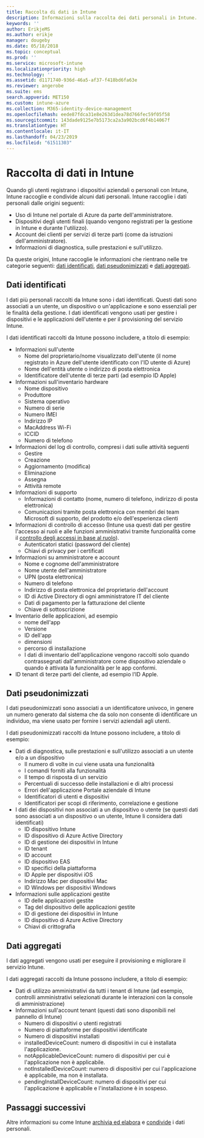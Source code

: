 ```yaml
---
title: Raccolta di dati in Intune
description: Informazioni sulla raccolta dei dati personali in Intune.
keywords: ''
author: ErikjeMS
ms.author: erikje
manager: dougeby
ms.date: 05/18/2018
ms.topic: conceptual
ms.prod: ''
ms.service: microsoft-intune
ms.localizationpriority: high
ms.technology: ''
ms.assetid: d1171740-936d-46a5-af37-f418bd6fa63e
ms.reviewer: angerobe
ms.suite: ems
search.appverid: MET150
ms.custom: intune-azure
ms.collection: M365-identity-device-management
ms.openlocfilehash: eede87fdca31e8e263d1dea78d766fec59f05f58
ms.sourcegitcommit: 143dade9125e7b5173ca2a3a902bcd6f4b14067f
ms.translationtype: HT
ms.contentlocale: it-IT
ms.lasthandoff: 04/23/2019
ms.locfileid: "61511303"
---
```

# <a name="data-collection-in-intune"></a>Raccolta di dati in Intune

Quando gli utenti registrano i dispositivi aziendali o personali con Intune, Intune raccoglie e condivide alcuni dati personali. Intune raccoglie i dati personali dalle origini seguenti:

- Uso di Intune nel portale di Azure da parte dell'amministratore.
- Dispositivi degli utenti finali (quando vengono registrati per la gestione in Intune e durante l'utilizzo).
- Account dei clienti per servizi di terze parti (come da istruzioni dell'amministratore).
- Informazioni di diagnostica, sulle prestazioni e sull'utilizzo.

Da queste origini, Intune raccoglie le informazioni che rientrano nelle tre categorie seguenti: [dati identificati](#identified-data), [dati pseudonimizzati](#pseudonymized-data) e [dati aggregati](#aggregated-data).

## <a name="identified-data"></a>Dati identificati

I dati più personali raccolti da Intune sono i dati identificati. Questi dati sono associati a un utente, un dispositivo o un'applicazione e sono essenziali per le finalità della gestione. I dati identificati vengono usati per gestire i dispositivi e le applicazioni dell'utente e per il provisioning del servizio Intune.

I dati identificati raccolti da Intune possono includere, a titolo di esempio: 

- Informazioni sull'utente
    - Nome del proprietario/nome visualizzato dell'utente (il nome registrato in Azure dell'utente identificato con l'ID utente di Azure)
    - Nome dell'entità utente o indirizzo di posta elettronica
    - Identificatore dell'utente di terze parti (ad esempio ID Apple)
- Informazioni sull'inventario hardware
    - Nome dispositivo
    - Produttore
    - Sistema operativo
    - Numero di serie
    - Numero IMEI
    - Indirizzo IP
    - MacAddress Wi-Fi
    - ICCID
    - Numero di telefono
- Informazioni del log di controllo, compresi i dati sulle attività seguenti
    - Gestire
    - Creazione
    - Aggiornamento (modifica)
    - Eliminazione
    - Assegna
    - Attività remote
- Informazioni di supporto
    - Informazioni di contatto (nome, numero di telefono, indirizzo di posta elettronica)
    - Comunicazioni tramite posta elettronica con membri dei team Microsoft di supporto, del prodotto e/o dell'esperienza clienti
- Informazioni di controllo di accesso (Intune usa questi dati per gestire l'accesso ai ruoli e alle funzioni amministrativi tramite funzionalità come il [controllo degli accessi in base al ruolo](role-based-access-control.md)).
    - Autenticatori statici (password del cliente)
    - Chiavi di privacy per i certificati 
- Informazioni su amministratore e account
    - Nome e cognome dell'amministratore
    - Nome utente dell'amministratore
    - UPN (posta elettronica)
    - Numero di telefono
    - Indirizzo di posta elettronica del proprietario dell'account
    - ID di Active Directory di ogni amministratore IT del cliente
    - Dati di pagamento per la fatturazione del cliente
    - Chiave di sottoscrizione
- Inventario delle applicazioni, ad esempio
    - nome dell'app
    - Versione
    - ID dell'app
    - dimensioni
    - percorso di installazione
    - I dati di inventario dell'applicazione vengono raccolti solo quando contrassegnati dall'amministratore come dispositivo aziendale o quando è attivata la funzionalità per le app conformi.  
- ID tenant di terze parti del cliente, ad esempio l'ID Apple. 

## <a name="pseudonymized-data"></a>Dati pseudonimizzati

I dati pseudonimizzati sono associati a un identificatore univoco, in genere un numero generato dal sistema che da solo non consente di identificare un individuo, ma viene usato per fornire i servizi aziendali agli utenti. 

I dati pseudonimizzati raccolti da Intune possono includere, a titolo di esempio: 

- Dati di diagnostica, sulle prestazioni e sull'utilizzo associati a un utente e/o a un dispositivo
    - Il numero di volte in cui viene usata una funzionalità
    - I comandi forniti alla funzionalità
    - Il tempo di risposta di un servizio
    - Percentuali di successo delle installazioni e di altri processi
    - Errori dell'applicazione Portale aziendale di Intune
    - Identificatori di utenti e dispositivi
    - Identificatori per scopi di riferimento, correlazione e gestione 
- I dati dei dispositivi non associati a un dispositivo o utente (se questi dati sono associati a un dispositivo o un utente, Intune li considera dati identificati)
    - ID dispositivo Intune
    - ID dispositivo di Azure Active Directory
    - ID di gestione dei dispositivi in Intune
    - ID tenant
    - ID account
    - ID dispositivo EAS
    - ID specifici della piattaforma
    - ID Apple per dispositivi iOS
    - Indirizzo Mac per dispositivi Mac
    - ID Windows per dispositivi Windows
- Informazioni sulle applicazioni gestite
    - ID delle applicazioni gestite
    - Tag del dispositivo delle applicazioni gestite
    - ID di gestione dei dispositivi in Intune
    - ID dispositivo di Azure Active Directory
    - Chiavi di crittografia

## <a name="aggregated-data"></a>Dati aggregati

I dati aggregati vengono usati per eseguire il provisioning e migliorare il servizio Intune. 

I dati aggregati raccolti da Intune possono includere, a titolo di esempio: 

- Dati di utilizzo amministrativi da tutti i tenant di Intune (ad esempio, controlli amministrativi selezionati durante le interazioni con la console di amministrazione)
- Informazioni sull'account tenant (questi dati sono disponibili nel pannello di Intune)
    - Numero di dispositivi o utenti registrati
    - Numero di piattaforme per dispositivi identificate  
    - Numero di dispositivi installati
    - installedDeviceCount: numero di dispositivi in cui è installata l'applicazione.
    - notApplicableDeviceCount: numero di dispositivi per cui è l'applicazione non è applicabile.
    - notInstalledDeviceCount: numero di dispositivi per cui l'applicazione è applicabile, ma non è installata.
    - pendingInstallDeviceCount: numero di dispositivi per cui l'applicazione è applicabile e l'installazione è in sospeso.
    
## <a name="next-steps"></a>Passaggi successivi

Altre informazioni su come Intune [archivia ed elabora](privacy-data-store-process.md) e [condivide](privacy-data-secure-share.md) i dati personali. 
